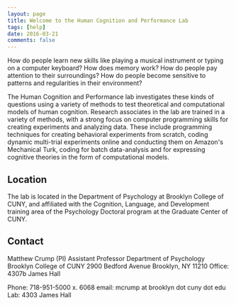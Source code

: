 ```yaml
---
layout: page
title: Welcome to the Human Cognition and Performance Lab
tags: [help]
date: 2016-03-21
comments: false
---
```


How do people learn new skills like playing a musical instrument or typing on a computer keyboard? How does memory work? How do people pay attention to their surroundings? How do people become sensitive to patterns and regularities in their environment?

The Human Cognition and Performance lab investigates these kinds of questions using a variety of methods to test theoretical and computational models of human cognition. Research associates in the lab are trained in a variety of methods, with a strong focus on computer programming skills for creating experiments and analyzing data. These include programming techniques for creating behavioral experiments from scratch, coding dynamic multi-trial experiments online and conducting them on Amazon's Mechanical Turk, coding for batch data-analysis and for expressing cognitive theories in the form of computational models.

## Location

The lab is located in the Department of Psychology at Brooklyn College of CUNY, and affiliated with the Cognition, Language, and Development training area of the Psychology Doctoral program at the Graduate Center of CUNY.

## Contact

Matthew Crump (PI)
Assistant Professor
Department of Psychology
Brooklyn College of CUNY
2900 Bedford Avenue
Brooklyn, NY 11210
Office: 4307b James Hall

Phone: 718-951-5000 x. 6068
email: mcrump at brooklyn dot cuny dot edu
Lab: 4303 James Hall
